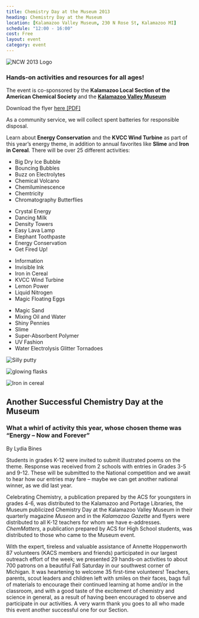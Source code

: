 ```yaml
---
title: Chemistry Day at the Museum 2013
heading: Chemistry Day at the Museum
location: [Kalamazoo Valley Museum, 230 N Rose St, Kalamazoo MI]
schedule: "12:00 - 16:00"
cost: Free
layout: event
category: event
---
```


<img src="{{ site.baseurl }}/images/ncw-header-2013.jpg"
     class="img-responsive"
     alt="NCW 2013 Logo"
     title="National Chemistry Week, Now and Forever Logo"/>

<h3>Hands-on activities and resources for all ages!</h3>

<p>The event is co-sponsored by the <strong>Kalamazoo Local Section of
the American Chemical Society</strong> and
the
  <a href="http://kalamazoovalleymuseum.org"
     title="Kalamazoo Valley Museum Homepage">
    <strong>Kalamazoo Valley Museum</strong>
  </a>
</p>

<p>
  Download the flyer
  <a href="{{ site.baseurl }}/events/chem-day-flyer-2013.pdf"
     title="Chemistry Day at the Museum Flyer as PDF">
    here [PDF]
  </a>
</p>

As a community service, we will collect spent batteries for
responsible disposal.

Learn about **Energy Conservation** and the **KVCC Wind Turbine** as
part of this year’s energy theme, in addition to annual favorites like
**Slime** and **Iron in Cereal**. There will be over 25 different
activities:

<div class="row">
  <div class="col-{{ site.device }}-3">
    <ul>
      <li>
	Big Dry Ice Bubble
      </li>
      <li>
	Bouncing Bubbles
      </li>
      <li>
	Buzz on Electrolytes
      </li>
      <li>
	Chemical Volcano
      </li>
      <li>
	Chemiluminescence
      </li>
      <li>
	Chemtricity
      </li>
      <li>
	Chromatography Butterflies
      </li>
    </ul>
  </div>
  <div class="col-{{ site.device }}-3">
    <ul>
      <li>
	Crystal Energy
      </li>
      <li>
	Dancing Milk
      </li>
      <li>
	Density Towers
      </li>
      <li>
	Easy Lava Lamp
      </li>
      <li>
	Elephant Toothpaste
      </li>
      <li>
	Energy Conservation
      </li>
      <li>
	Get Fired Up!
      </li>
    </ul>
  </div>
  <div class="col-{{ site.device }}-3">
    <ul>
      <li>
	Information
      </li>
      <li>
	Invisible Ink
      </li>
      <li>
	Iron in Cereal
      </li>
      <li>
	KVCC Wind Turbine
      </li>
      <li>
	Lemon Power
      </li>
      <li>
	Liquid Nitrogen
      </li>
      <li>
	Magic Floating Eggs
      </li>
    </ul>
  </div>
  <div class="col-{{ site.device }}-3">
    <ul>
      <li>
	Magic Sand
      </li>
      <li>
	Mixing Oil and Water
      </li>
      <li>
	Shiny Pennies
      </li>
      <li>
	Slime
      </li>
      <li>
	Super-Absorbent Polymer
      </li>
      <li>
	UV Fashion
      </li>
      <li>
	Water Electrolysis Glitter Tornadoes
      </li>
    </ul>
  </div>
</div>

<div class="row">
  <div class="col-{{ site.device }}-4">
    <p>
      <img src="{{ site.baseurl }}/images/ncw-photo-1.jpg"
	   class="img-responsive"
	   alt="Silly putty"
	   title="Silly putty experiment during NCW" />
    </p>
  </div>
  <div class="col-{{ site.device }}-4">
    <p>
      <img src="{{ site.baseurl }}/images/ncw-photo-2.jpg"
	   class="img-responsive"
	   alt="glowing flasks"
	   title="Colorful chemistry" />
    </p>
  </div>
  <div class="col-{{ site.device }}-4">
    <p>
      <img src="{{ site.baseurl }}/images/ncw-photo-3.jpg"
	   class="img-responsive"
	   alt="Iron in cereal"
	   title="Can you see the iron in your cereal?" />
    </p>
  </div>
</div>

<h2>Another Successful Chemistry Day at the Museum</h2>
<h3>What a whirl of activity this year, whose chosen theme was “Energy – Now and Forever”</h3>
<p class="author">By Lydia Bines</p>

<p>
  Students in grades K-12 were invited to submit illustrated poems on
  the theme. Response was received from 2 schools with entries in
  Grades 3-5 and 9-12. These will be submitted to the National
  competition and we await to hear how our entries may fare – maybe we
  can get another national winner, as we did last year.
</p>
<p>
  Celebrating Chemistry, a publication prepared by the ACS for
  youngsters in grades 4-6, was distributed to the Kalamazoo and
  Portage Libraries, the Museum publicized Chemistry Day at the
  Kalamazoo Valley Museum in their quarterly magazine <em>Museon</em>
  and in the <em>Kalamazoo Gazette</em> and flyers were distributed to
  all K-12 teachers for whom we have
  e-addresses.  <em>ChemMatters</em>, a publication prepared by ACS
  for High School students, was distributed to those who came to the
  Museum event.
</p>
<p>
  With the expert, tireless and valuable assistance of Annette
  Hoppenworth 87 volunteers (KACS members and friends) participated in
  our largest outreach effort of the week; we presented 29 hands-on
  activities to about 700 patrons on a beautiful Fall Saturday in our
  southwest corner of Michigan.  It was heartening to welcome 35
  first-time volunteers!  Teachers, parents, scout leaders and
  children left with smiles on their faces, bags full of materials to
  encourage their continued learning at home and/or in the classroom,
  and with a good taste of the excitement of chemistry and science in
  general, as a result of having been encouraged to observe and
  participate in our activities.  A very warm thank you goes to all
  who made this event another successful one for our Section.
</p>
